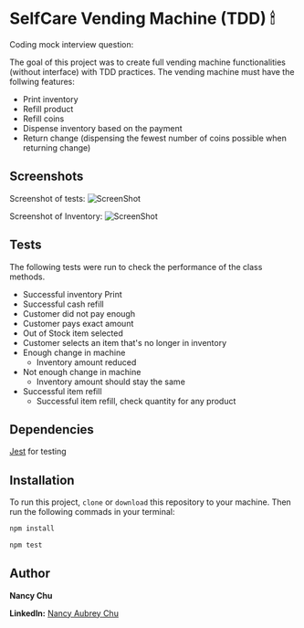 # SelfCare Vending Machine (TDD) 🕯

Coding mock interview question:

<!-- -->

The goal of this project was to create full vending machine functionalities (without interface) with TDD practices. The vending machine must have the follwing features:

- Print inventory
- Refill product
- Refill coins
- Dispense inventory based on the payment
- Return change (dispensing the fewest number of coins possible when returning change)

<!-- -->

## Screenshots

<!-- -->

Screenshot of tests:
![ScreenShot]()

<!-- -->

Screenshot of Inventory:
![ScreenShot]()

<!-- -->
<!-- -->

## Tests

The following tests were run to check the performance of the class methods.

- Successful inventory Print
- Successful cash refill
- Customer did not pay enough
- Customer pays exact amount
- Out of Stock item selected
- Customer selects an item that's no longer in inventory
- Enough change in machine
  - Inventory amount reduced
- Not enough change in machine
  - Inventory amount should stay the same
- Successful item refill
  - Successful item refill, check quantity for any product

## Dependencies

[Jest](https://jestjs.io/) for testing

## Installation

To run this project, `clone` or `download` this repository to your machine.
Then run the following commads in your terminal:

```bash
npm install
```

```bash
npm test
```

## Author

**Nancy Chu**

**LinkedIn:** [Nancy Aubrey Chu](https://www.linkedin.com/in/chunancy/)

